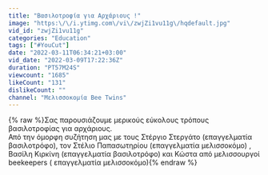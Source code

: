```yaml
---
title: "Βασιλοτροφία για Αρχάριους !"
image: "https:\/\/i.ytimg.com\/vi\/zwjZi1vu11g\/hqdefault.jpg"
vid_id: "zwjZi1vu11g"
categories: "Education"
tags: ["#YouCut"]
date: "2022-03-11T06:34:21+03:00"
vid_date: "2022-03-09T17:22:36Z"
duration: "PT57M24S"
viewcount: "1685"
likeCount: "131"
dislikeCount: ""
channel: "Μελισσοκομία Βee Τwins"
---
```

{% raw %}Σας παρουσιάζουμε μερικούς εύκολους τρόπους βασιλοτροφίας για αρχάριους.<br /> Από την όμορφη συζήτηση μας με τους Στέργιο Στεργάτο (επαγγελματία βασιλοτρόφο), τον Στέλιο Παπασωτηρίου (επαγγελματία μελισσοκόμο)  , Βασίλη Κιρκίνη (επαγγελματία βασιλοτρόφο) και Κώστα από μελισσουργοί beekeepers ( επαγγελματία μελισσοκόμο){% endraw %}

